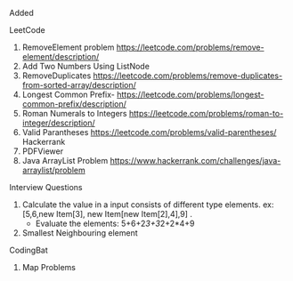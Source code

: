 Added 

LeetCode
1. RemoveElement problem https://leetcode.com/problems/remove-element/description/
2. Add Two Numbers Using ListNode
3. RemoveDuplicates https://leetcode.com/problems/remove-duplicates-from-sorted-array/description/
4. Longest Common Prefix- https://leetcode.com/problems/longest-common-prefix/description/
5. Roman Numerals to Integers https://leetcode.com/problems/roman-to-integer/description/
6. Valid Parantheses https://leetcode.com/problems/valid-parentheses/
Hackerrank
2. PDFViewer
3. Java ArrayList Problem https://www.hackerrank.com/challenges/java-arraylist/problem

Interview Questions
1. Calculate the value in a input consists of different type elements. ex: [5,6,new Item[3], new Item[new Item[2],4],9] .
     *  Evaluate the elements: 5+6+2*3+3*2+2*4+9
2. Smallest Neighbouring element



CodingBat
1. Map Problems


